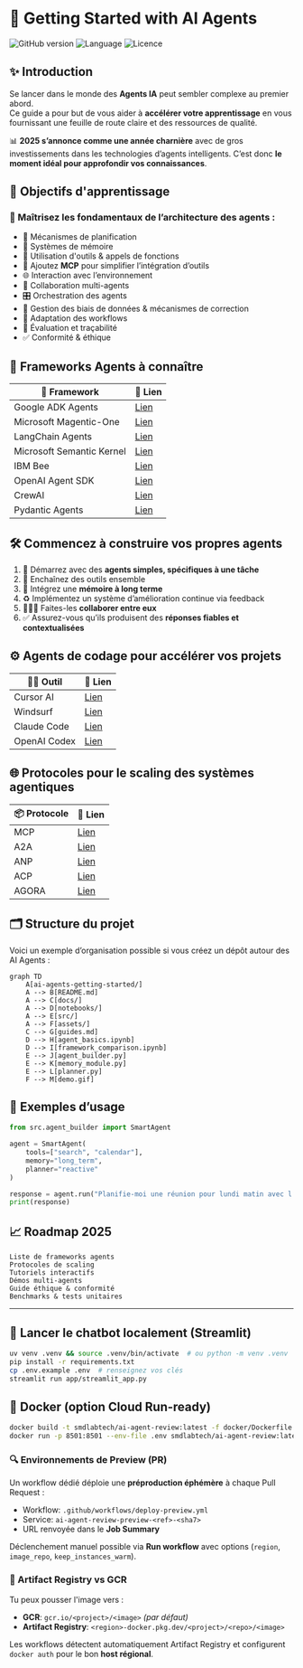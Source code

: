 # 🧠 Getting Started with AI Agents

![GitHub version](https://img.shields.io/badge/version-2025-blue.svg)
![Language](https://img.shields.io/badge/language-Markdown-yellow.svg)
![Licence](https://img.shields.io/badge/licence-MIT-green.svg)

## ✨ Introduction

Se lancer dans le monde des **Agents IA** peut sembler complexe au premier abord.  
Ce guide a pour but de vous aider à **accélérer votre apprentissage** en vous fournissant une feuille de route claire et des ressources de qualité.

📊 **2025 s’annonce comme une année charnière** avec de gros investissements dans les technologies d’agents intelligents. C’est donc **le moment idéal pour approfondir vos connaissances**.

## 🚀 Objectifs d'apprentissage

### 📌 Maîtrisez les fondamentaux de l’architecture des agents :
- 🧭 Mécanismes de planification
- 🧠 Systèmes de mémoire
- 🧰 Utilisation d'outils & appels de fonctions
- 🧩 Ajoutez **MCP** pour simplifier l’intégration d’outils
- 🌐 Interaction avec l’environnement
- 🤖 Collaboration multi-agents
- 🎛️ Orchestration des agents
- 🧹 Gestion des biais de données & mécanismes de correction
- 🔄 Adaptation des workflows
- 🧪 Évaluation et traçabilité
- ✅ Conformité & éthique


## 🧰 Frameworks Agents à connaître

| 🔧 Framework | 🔗 Lien |
|-------------|--------|
| Google ADK Agents | [Lien](https://lnkd.in/gvCS7S2s) |
| Microsoft Magentic-One | [Lien](https://lnkd.in/gD5SYhj9) |
| LangChain Agents | [Lien](https://lnkd.in/gFSUFynP) |
| Microsoft Semantic Kernel | [Lien](https://lnkd.in/gXyXykhF) |
| IBM Bee | [Lien](https://lnkd.in/gsSzsgai) |
| OpenAI Agent SDK | [Lien](https://lnkd.in/giafrGBX) |
| CrewAI | [Lien](https://learn.crewai.com/) |
| Pydantic Agents | [Lien](https://lnkd.in/gz-egBv4) |


## 🛠️ Commencez à construire vos propres agents

1. 👣 Démarrez avec des **agents simples, spécifiques à une tâche**
2. 🔗 Enchaînez des outils ensemble
3. 🧠 Intégrez une **mémoire à long terme**
4. ♻️ Implémentez un système d’amélioration continue via feedback
5. 🧑‍🤝‍🧑 Faites-les **collaborer entre eux**
6. ✅ Assurez-vous qu’ils produisent des **réponses fiables et contextualisées**


## ⚙️ Agents de codage pour accélérer vos projets

| 👨‍💻 Outil | 🔗 Lien |
|-----------|--------|
| Cursor AI | [Lien](https://www.cursor.com/) |
| Windsurf | [Lien](https://lnkd.in/gGMeHsm6) |
| Claude Code | [Lien](https://lnkd.in/g2pmqcUm) |
| OpenAI Codex | [Lien](https://lnkd.in/gmw9mTcc) |

## 🌐 Protocoles pour le scaling des systèmes agentiques

| 📦 Protocole | 🔗 Lien |
|-------------|--------|
| MCP | [Lien](https://lnkd.in/g586baCv) |
| A2A | [Lien](https://lnkd.in/gT-cCbX9) |
| ANP | [Lien](https://lnkd.in/g5RnZtB9) |
| ACP | [Lien](https://lnkd.in/gfcjQnXU) |
| AGORA | [Lien](https://lnkd.in/g7qvtYhP) |

## 🗂️ Structure du projet

Voici un exemple d’organisation possible si vous créez un dépôt autour des AI Agents :

```mermaid
graph TD
    A[ai-agents-getting-started/]
    A --> B[README.md]
    A --> C[docs/]
    A --> D[notebooks/]
    A --> E[src/]
    A --> F[assets/]
    C --> G[guides.md]
    D --> H[agent_basics.ipynb]
    D --> I[framework_comparison.ipynb]
    E --> J[agent_builder.py]
    E --> K[memory_module.py]
    E --> L[planner.py]
    F --> M[demo.gif]
```

## 🧪 Exemples d’usage

```python
from src.agent_builder import SmartAgent

agent = SmartAgent(
    tools=["search", "calendar"],
    memory="long_term",
    planner="reactive"
)

response = agent.run("Planifie-moi une réunion pour lundi matin avec l’équipe Data")
print(response)
```

## 📈 Roadmap 2025

```
Liste de frameworks agents
Protocoles de scaling
Tutoriels interactifs
Démos multi-agents
Guide éthique & conformité
Benchmarks & tests unitaires
```

---

## 🚦 Lancer le chatbot localement (Streamlit)

```bash
uv venv .venv && source .venv/bin/activate  # ou python -m venv .venv
pip install -r requirements.txt
cp .env.example .env  # renseignez vos clés
streamlit run app/streamlit_app.py
```

## 🐳 Docker (option Cloud Run-ready)

```bash
docker build -t smdlabtech/ai-agent-review:latest -f docker/Dockerfile .
docker run -p 8501:8501 --env-file .env smdlabtech/ai-agent-review:latest
```

### 🔍 Environnements de **Preview** (PR)
Un workflow dédié déploie une **préproduction éphémère** à chaque Pull Request :
- Workflow: `.github/workflows/deploy-preview.yml`
- Service: `ai-agent-review-preview-<ref>-<sha7>`
- URL renvoyée dans le **Job Summary**

Déclenchement manuel possible via **Run workflow** avec options (`region`, `image_repo`, `keep_instances_warm`).

### 🧰 Artifact Registry vs GCR
Tu peux pousser l'image vers :
- **GCR**: `gcr.io/<project>/<image>` *(par défaut)*
- **Artifact Registry**: `<region>-docker.pkg.dev/<project>/<repo>/<image>`

Les workflows détectent automatiquement Artifact Registry et configurent `docker auth` pour le bon **host régional**.

